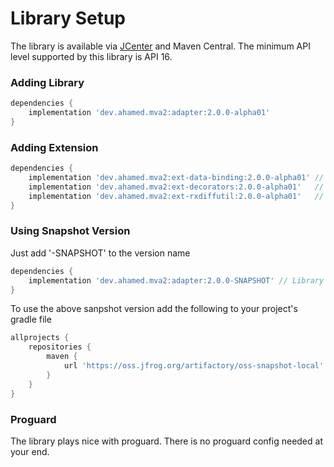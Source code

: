 # Library Setup
<!-- 
[![Core](https://api.bintray.com/packages/devahamed/MultiViewAdapter/multi-view-adapter/images/download.svg)](https://bintray.com/devahamed/MultiViewAdapter/multi-view-adapter/_latestVersion) -->

The library is available via [JCenter](https://bintray.com/devahamed/MultiViewAdapter/multi-view-adapter/view) and Maven Central. The minimum API level supported by this library is API 16.

### Adding Library

```gradle
dependencies {
    implementation 'dev.ahamed.mva2:adapter:2.0.0-alpha01'
}
```

### Adding Extension

```gradle
dependencies {
    implementation 'dev.ahamed.mva2:ext-data-binding:2.0.0-alpha01' // DataBinding
    implementation 'dev.ahamed.mva2:ext-decorators:2.0.0-alpha01'   // Decorators
    implementation 'dev.ahamed.mva2:ext-rxdiffutil:2.0.0-alpha01'   // RxDiffUtil
}
```

### Using Snapshot Version

Just add '-SNAPSHOT' to the version name

```gradle
dependencies {
    implementation 'dev.ahamed.mva2:adapter:2.0.0-SNAPSHOT' // Library
}
```

To use the above sanpshot version add the following to your project's gradle file

```gradle
allprojects {
    repositories {
        maven {
            url 'https://oss.jfrog.org/artifactory/oss-snapshot-local'
        }
    }
}
```


### Proguard

The library plays nice with proguard. There is no proguard config needed at your end.